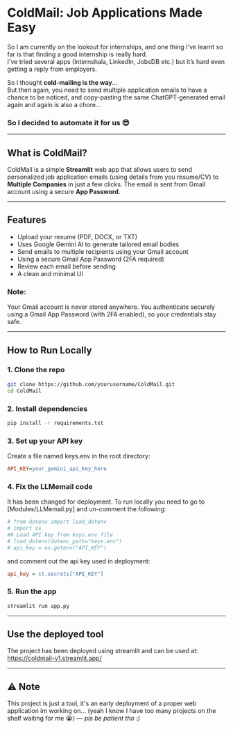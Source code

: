 #  ColdMail: Job Applications Made Easy

So I am currently on the lookout for internships, and one thing I've learnt so far is that finding a good internship is really hard.  
I've tried several apps (Internshala, LinkedIn, JobsDB etc.) but it’s hard even getting a reply from employers.

So I thought **cold-mailing is the way**...  
But then again, you need to send multiple application emails to have a chance to be noticed, and copy-pasting the same ChatGPT-generated email again and again is also a chore...

### So I decided to automate it for us 😎

---

##  What is ColdMail?

ColdMail is a simple **Streamlit** web app that allows users to send personalized job application emails (using details from you resume/CV) to **Multiple Companies** in just a few clicks. The email is sent from Gmail account using a secure **App Password**.

---

##  Features

-  Upload your resume (PDF, DOCX, or TXT)
-  Uses Google Gemini AI to generate tailored email bodies
-  Send emails to multiple recipients using your Gmail account
-  Using a secure Gmail App Password (2FA required)
-  Review each email before sending
-  A clean and minimal UI

### Note: 
Your Gmail account is never stored anywhere.
You authenticate securely using a Gmail App Password (with 2FA enabled), so your credentials stay safe.

---

##  How to Run Locally

### 1. **Clone the repo**

```bash
git clone https://github.com/yourusername/ColdMail.git
cd ColdMail
```
### 2. **Install dependencies**

```bash
pip install -r requirements.txt
```
### 3. **Set up your API key**
Create a file named keys.env in the root directory:
```ini
API_KEY=your_gemini_api_key_here
```
### 4. **Fix the LLMemail code**
It has been changed for deployment. To run locally you need to go to [Modules/LLMemail.py] and un-comment the following:
```ini
# from dotenv import load_dotenv
# import os
## Load API key from keys.env file
# load_dotenv(dotenv_path="keys.env")
# api_key = os.getenv("API_KEY")
```
and comment out the api key used in deployment:
```ini
api_key = st.secrets["API_KEY"]
```
### 5. **Run the app**
```bash
streamlit run app.py
```

---

## Use the deployed tool

The project has been deployed using streamlit and can be used at: https://coldmail-v1.streamlit.app/

---

## ⚠️ Note

This project is just a tool, it's an early deployment of a proper web application im working on...
(yeah I know I have too many projects on the shelf waiting for me 😭) — *pls be patient tho :)*
